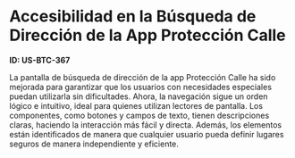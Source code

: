 # Accesibilidad en la Búsqueda de Dirección de la App Protección Calle

**ID: US-BTC-367**

La pantalla de búsqueda de dirección de la app Protección Calle ha sido mejorada para garantizar que los usuarios con necesidades especiales puedan utilizarla sin dificultades. Ahora, la navegación sigue un orden lógico e intuitivo, ideal para quienes utilizan lectores de pantalla. Los componentes, como botones y campos de texto, tienen descripciones claras, haciendo la interacción más fácil y directa. Además, los elementos están identificados de manera que cualquier usuario pueda definir lugares seguros de manera independiente y eficiente.